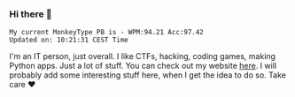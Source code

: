 ### Hi there 👋
<!-- PB START -->
```
My current MonkeyType PB is - WPM:94.21 Acc:97.42
Updated on: 10:21:31 CEST Time
```
<!-- PB END -->
I'm an IT person, just overall. I like CTFs, hacking, coding games, making Python apps. Just a lot of stuff.
You can check out my website [here](https://skill3472.github.io/).
I will probably add some interesting stuff here, when I get the idea to do so. Take care ❤️
